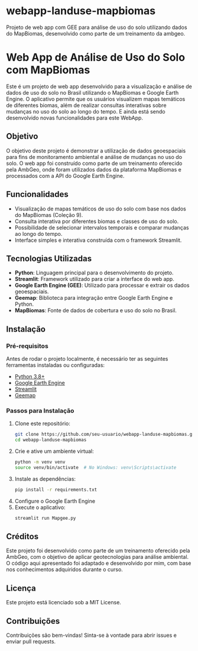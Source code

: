 # webapp-landuse-mapbiomas
Projeto de web app com GEE para análise de uso do solo utilizando dados do MapBiomas, desenvolvido como parte de um treinamento da ambgeo.

# Web App de Análise de Uso do Solo com MapBiomas

Este é um projeto de web app desenvolvido para a visualização e análise de dados de uso do solo no Brasil utilizando o MapBiomas e Google Earth Engine. O aplicativo permite que os usuários visualizem mapas temáticos de diferentes biomas, além de realizar consultas interativas sobre mudanças no uso do solo ao longo do tempo. E ainda está sendo desenvolvido novas funcionalidades para este WebApp.

## Objetivo

O objetivo deste projeto é demonstrar a utilização de dados geoespaciais para fins de monitoramento ambiental e análise de mudanças no uso do solo. O web app foi construído como parte de um treinamento oferecido pela AmbGeo, onde foram utilizados dados da plataforma MapBiomas e processados com a API do Google Earth Engine.

## Funcionalidades

- Visualização de mapas temáticos de uso do solo com base nos dados do MapBiomas (Coleção 9).
- Consulta interativa por diferentes biomas e classes de uso do solo.
- Possibilidade de selecionar intervalos temporais e comparar mudanças ao longo do tempo.
- Interface simples e interativa construída com o framework Streamlit.

## Tecnologias Utilizadas

- **Python**: Linguagem principal para o desenvolvimento do projeto.
- **Streamlit**: Framework utilizado para criar a interface do web app.
- **Google Earth Engine (GEE)**: Utilizado para processar e extrair os dados geoespaciais.
- **Geemap**: Biblioteca para integração entre Google Earth Engine e Python.
- **MapBiomas**: Fonte de dados de cobertura e uso do solo no Brasil.

## Instalação

### Pré-requisitos

Antes de rodar o projeto localmente, é necessário ter as seguintes ferramentas instaladas ou configuradas:

- [Python 3.8+](https://www.python.org/downloads/)
- [Google Earth Engine](https://earthengine.google.com/)
- [Streamlit](https://streamlit.io/)
- [Geemap](https://geemap.org/)

### Passos para Instalação

1. Clone este repositório:
   ```bash
   git clone https://github.com/seu-usuario/webapp-landuse-mapbiomas.git
   cd webapp-landuse-mapbiomas

2. Crie e ative um ambiente virtual:
   ```bash
   python -m venv venv
   source venv/bin/activate  # No Windows: venv\Scripts\activate
   
3. Instale as dependências:
   ```bash
   pip install -r requirements.txt
   
4. Configure o Google Earth Engine
5. Execute o aplicativo:
   ```bash
   streamlit run Mapgee.py
   
## Créditos
Este projeto foi desenvolvido como parte de um treinamento oferecido pela AmbGeo, com o objetivo de aplicar geotecnologias para análise ambiental. O código aqui apresentado foi adaptado e desenvolvido por mim, com base nos conhecimentos adquiridos durante o curso.

## Licença
Este projeto está licenciado sob a MIT License.

## Contribuições
Contribuições são bem-vindas! Sinta-se à vontade para abrir issues e enviar pull requests.
